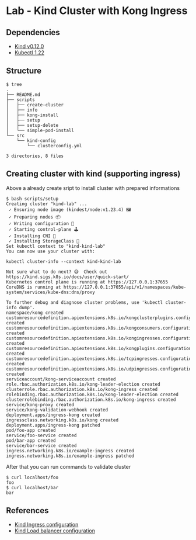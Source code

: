 # Lab - Kind Cluster with Kong Ingress

## Dependencies

- [Kind v0.12.0](https://kind.sigs.k8s.io/docs/user/quick-start/)
- [Kubectl 1.22](https://kubernetes.io/docs/tasks/tools/install-kubectl/)

## Structure

```
$ tree
.
├── README.md
├── scripts
│   ├── create-cluster
│   ├── info
│   ├── kong-install
│   ├── setup
│   ├── setup-delete
│   └── simple-pod-install
└── src
    └── kind-config
        └── clusterconfig.yml

3 directories, 8 files
```

## Creating cluster with kind (supporting ingress)

Above a already create sript to install cluster with prepared informations

```
$ bash scripts/setup
Creating cluster "kind-lab" ...
 ✓ Ensuring node image (kindest/node:v1.23.4) 🖼
 ✓ Preparing nodes 📦  
 ✓ Writing configuration 📜 
 ✓ Starting control-plane 🕹️ 
 ✓ Installing CNI 🔌 
 ✓ Installing StorageClass 💾 
Set kubectl context to "kind-kind-lab"
You can now use your cluster with:

kubectl cluster-info --context kind-kind-lab

Not sure what to do next? 😅  Check out https://kind.sigs.k8s.io/docs/user/quick-start/
Kubernetes control plane is running at https://127.0.0.1:37655
CoreDNS is running at https://127.0.0.1:37655/api/v1/namespaces/kube-system/services/kube-dns:dns/proxy

To further debug and diagnose cluster problems, use 'kubectl cluster-info dump'.
namespace/kong created
customresourcedefinition.apiextensions.k8s.io/kongclusterplugins.configuration.konghq.com created
customresourcedefinition.apiextensions.k8s.io/kongconsumers.configuration.konghq.com created
customresourcedefinition.apiextensions.k8s.io/kongingresses.configuration.konghq.com created
customresourcedefinition.apiextensions.k8s.io/kongplugins.configuration.konghq.com created
customresourcedefinition.apiextensions.k8s.io/tcpingresses.configuration.konghq.com created
customresourcedefinition.apiextensions.k8s.io/udpingresses.configuration.konghq.com created
serviceaccount/kong-serviceaccount created
role.rbac.authorization.k8s.io/kong-leader-election created
clusterrole.rbac.authorization.k8s.io/kong-ingress created
rolebinding.rbac.authorization.k8s.io/kong-leader-election created
clusterrolebinding.rbac.authorization.k8s.io/kong-ingress created
service/kong-proxy created
service/kong-validation-webhook created
deployment.apps/ingress-kong created
ingressclass.networking.k8s.io/kong created
deployment.apps/ingress-kong patched
pod/foo-app created
service/foo-service created
pod/bar-app created
service/bar-service created
ingress.networking.k8s.io/example-ingress created
ingress.networking.k8s.io/example-ingress patched
```

After that you can run commands to validate cluster

```
$ curl localhost/foo
foo
$ curl localhost/bar
bar
```

## References

- [Kind Ingress configuration](https://kind.sigs.k8s.io/docs/user/ingress)
- [Kind Load balancer configuration](https://kind.sigs.k8s.io/docs/user/loadbalancer/)